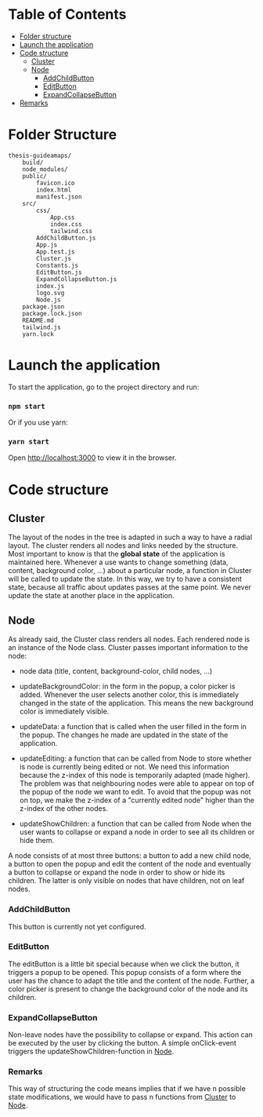 # Table of Contents

- [Folder structure](#folder-structure)
- [Launch the application](#launch-the-application)
- [Code structure](#code-structure)
    - [Cluster](#cluster)
    - [Node](#node)
        - [AddChildButton](#addchildbutton)
        - [EditButton](#editbutton)
        - [ExpandCollapseButton](#expandcollapsebutton)
- [Remarks](#remarks) 


# Folder Structure

```
thesis-guideamaps/
    build/
    node_modules/
    public/
        favicon.ico
        index.html
        manifest.json
    src/
        css/
            App.css
            index.css
            tailwind.css
        AddChildButton.js
        App.js
        App.test.js
        Cluster.js
        Constants.js
        EditButton.js
        ExpandCollapseButton.js
        index.js
        logo.svg
        Node.js
    package.json
    package.lock.json
    README.md
    tailwind.js
    yarn.lock
```

# Launch the application

To start the application, go to the project directory and run:

### `npm start`

Or if you use yarn:

### `yarn start`

Open [http://localhost:3000](http://localhost:3000) to view it in the browser.

# Code structure

## Cluster

The layout of the nodes in the tree is adapted in such a way to have a radial layout.
The cluster renders all nodes and links needed by the structure.<br>
Most important to know is that the **global state** of the application is maintained here. Whenever a use wants to change
something (data, content, background color, ...) about a particular node, a function in Cluster will be called to update
the state. In this way, we try to have a consistent state, because all traffic about updates passes at the same point.
We never update the state at another place in the application.

## Node

As already said, the Cluster class renders all nodes. Each rendered node is an instance of the Node class. Cluster passes
important information to the node:

- node data (title, content, background-color, child nodes, ...)

- updateBackgroundColor: in the form in the popup, a color picker is added. Whenever the user selects another color, this
is immediately changed in the state of the application. This means the new background color is immediately visible.

- updateData: a function that is called when the user filled in the form in the popup. The changes he made are updated
in the state of the application.

- updateEditing: a function that can be called from Node to store whether is node is currently being edited or not.
We need this information because the z-index of this node is temporarily adapted (made higher). The problem was that 
neighbouring nodes were able to appear on top of the popup of the node we want to edit. To avoid that the popup was not 
on top, we make the z-index of a "currently edited node" higher than the z-index of the other nodes.

- updateShowChildren: a function that can be called from Node when the user wants to collapse or expand a node in order 
to see all its children or hide them.

A node consists of at most three buttons: a button to add a new child node, a button to open the popup and edit the content
of the node and eventually a button to collapse or expand the node in order to show or hide its children. The latter is
only visible on nodes that have children, not on leaf nodes.

### AddChildButton

This button is currently not yet configured.

### EditButton

The editButton is a little bit special because when we click the button, it triggers a popup to be opened. This popup
consists of a form where the user has the chance to adapt the title and the content of the node. Further, a color picker
is present to change the background color of the node and its children.

### ExpandCollapseButton

Non-leave nodes have the possibility to collapse or expand. This action can be executed by the user by clicking the button.
A simple onClick-event triggers the updateShowChildren-function in [Node](#Node).

### Remarks

This way of structuring the code means implies that if we have n possible state modifications, we would have to pass
n functions from [Cluster](#Cluster) to [Node](#node).
